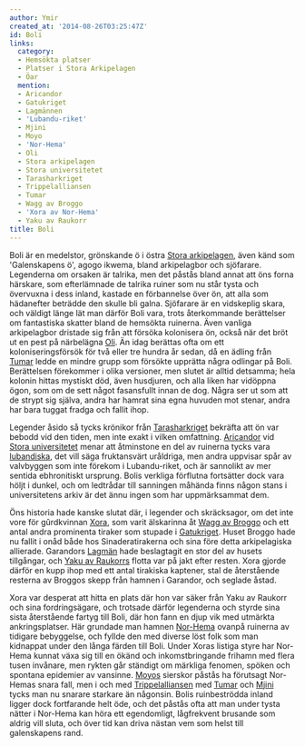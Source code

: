 ```yaml
---
author: Ymir
created_at: '2014-08-26T03:25:47Z'
id: Boli
links:
  category:
  - Hemsökta platser
  - Platser i Stora Arkipelagen
  - Öar
  mention:
  - Aricandor
  - Gatukriget
  - Lagmännen
  - 'Lubandu-riket'
  - Mjini
  - Moyo
  - 'Nor-Hema'
  - Oli
  - Stora arkipelagen
  - Stora universitetet
  - Tarasharkriget
  - Trippelalliansen
  - Tumar
  - Wagg av Broggo
  - 'Xora av Nor-Hema'
  - Yaku av Raukorr
title: Boli
---
```


Boli är en medelstor, grönskande ö i östra [Stora arkipelagen], även känd som 'Galenskapens ö',
agogo ikwema, bland arkipelagbor och sjöfarare. Legenderna om orsaken är talrika, men det påstås
bland annat att öns forna härskare, som efterlämnade de talrika ruiner som nu står tysta och
övervuxna i dess inland, kastade en förbannelse över ön, att alla som hädanefter beträdde den skulle
bli galna. Sjöfarare är en vidskeplig skara, och väldigt länge lät man därför Boli vara, trots
återkommande berättelser om fantastiska skatter bland de hemsökta ruinerna. Även vanliga
arkipelagbor dristade sig från att försöka kolonisera ön, också när det bröt ut en pest på
närbelägna [Oli]. Än idag berättas ofta om ett koloniseringsförsök för två eller tre hundra år
sedan, då en ädling från [Tumar] ledde en mindre grupp som försökte upprätta några odlingar på Boli.
Berättelsen förekommer i olika versioner, men slutet är alltid detsamma; hela kolonin hittas
mystiskt död, även husdjuren, och alla liken har vidöppna ögon, som om de sett något fasansfullt
innan de dog. Några ser ut som att de strypt sig själva, andra har hamrat sina egna huvuden mot
stenar, andra har bara tuggat fradga och fallit ihop.

Legender åsido så tycks krönikor från [Tarasharkriget] bekräfta att ön var bebodd vid den tiden, men
inte exakt i vilken omfattning. [Aricandor] vid [Stora universitetet] menar att åtminstone en del av
ruinerna tycks vara [lubandiska], det vill säga fruktansvärt uråldriga, men andra uppvisar spår av
valvbyggen som inte förekom i Lubandu-riket, och är sannolikt av mer sentida ebhronitiskt ursprung.
Bolis verkliga förflutna fortsätter dock vara höljt i dunkel, och om ledtrådar till sanningen
måhända finns någon stans i universitetens arkiv är det ännu ingen som har uppmärksammat dem.

Öns historia hade kanske slutat där, i legender och skräcksagor, om det inte vore för gûrdkvinnan
[Xora], som varit älskarinna åt [Wagg av Broggo] och ett antal andra prominenta tiraker som stupade
i [Gatukriget]. Huset Broggo hade nu fallit i onåd både hos Sinaderatirakerna och sina före detta
arkipelagiska allierade. Garandors [Lagmän] hade beslagtagit en stor del av husets tillgångar, och
[Yaku av Raukorrs] flotta var på jakt efter resten. Xora gjorde därför en kupp ihop med ett antal
tirakiska kaptener, stal de återstående resterna av Broggos skepp från hamnen i Garandor, och
seglade åstad.

Xora var desperat att hitta en plats där hon var säker från Yaku av Raukorr och sina fordringsägare,
och trotsade därför legenderna och styrde sina sista återstående fartyg till Boli, där hon fann en
djup vik med utmärkta ankringsplatser. Här grundade man hamnen [Nor-Hema] ovanpå ruinerna av
tidigare bebyggelse, och fyllde den med diverse löst folk som man kidnappat under den långa färden
till Boli. Under Xoras listiga styre har Nor-Hema kunnat växa sig till en ökänd och inkomstbringande
frihamn med flera tusen invånare, men rykten går ständigt om märkliga fenomen, spöken och spontana
epidemier av vansinne. [Moyos] sierskor påstås ha förutsagt Nor-Hemas snara fall, men i och med
[Trippelalliansen] med [Tumar] och [Mjini] tycks man nu snarare starkare än någonsin. Bolis
ruinbeströdda inland ligger dock fortfarande helt öde, och det påstås ofta att man under tysta
nätter i Nor-Hema kan höra ett egendomligt, lågfrekvent brusande som aldrig vill sluta, och över tid
kan driva nästan vem som helst till galenskapens rand.

  [Stora arkipelagen]: Stora_arkipelagen
  [Oli]: Oli
  [Tumar]: Tumar
  [Tarasharkriget]: Tarasharkriget
  [Aricandor]: Aricandor
  [Stora universitetet]: Stora_universitetet
  [lubandiska]: Lubandu-riket
  [Xora]: Xora_av_Nor-Hema
  [Wagg av Broggo]: Wagg_av_Broggo
  [Gatukriget]: Gatukriget
  [Lagmän]: Lagmännen
  [Yaku av Raukorrs]: Yaku_av_Raukorr
  [Nor-Hema]: Nor-Hema
  [Moyos]: Moyo
  [Trippelalliansen]: Trippelalliansen
  [Mjini]: Mjini